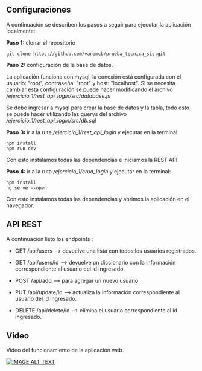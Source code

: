 ## Configuraciones
A continuación se describen los pasos a seguir para ejecutar la aplicación localmente:

**Paso 1:** clonar el repositorio
```
git clone https://github.com/vanemcb/prueba_tecnica_sis.git
```
**Paso 2:** configuración de la base de datos.

La aplicación funciona con mysql, la conexión está configurada con el usuario: "root", contraseña: "root" y host: "localhost". Si se necesita cambiar esta configuración se puede hacer modificando el archivo */ejercicio_1/rest_api_login/src/database.js*

Se debe ingresar a mysql para crear la base de datos y la tabla, todo esto se puede hacer utilizando las querys del archivo */ejercicio_1/rest_api_login/src/db.sql*

**Paso 3:** ir a la ruta */ejercicio_1/rest_api_login* y ejecutar en la terminal:
```
npm install
npm run dev
```
Con esto instalamos todas las dependencias e iniciamos la REST API.

**Paso 4:** ir a la ruta */ejercicio_1/crud_login* y ejecutar en la terminal:
```
npm install
ng serve --open
```
Con esto instalamos todas las dependencias y abrimos la aplicación en el navegador.

## API REST
A continuación listo los endpoints :

* GET /api/users --> devuelve una lista con todos los usuarios registrados.

* GET /api/users/id --> devuelve un diccionario con la información correspondiente al usuario del id ingresado.

* POST /api/add --> para agregar un nuevo usuario.

* PUT /api/update/id --> actualiza la información correspondiente al usuario del id ingresado.

* DELETE /api/delete/id --> elimina el usuario correspondiente al id ingresado.

## Video

Video del funcionamiento de la aplicación web.

[![IMAGE ALT TEXT](http://img.youtube.com/vi/Fxdsynvdd3U/0.jpg)](http://www.youtube.com/watch?v=Fxdsynvdd3U "CRUD Video")



